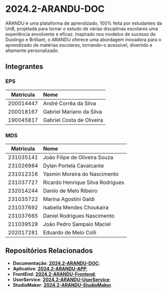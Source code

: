 # 2024.2-ARANDU-DOC

ARANDU é uma plataforma de aprendizado, 100% feita por estudantes da UnB, projetada para tornar o estudo de várias disciplinas escolares uma experiência envolvente e eficaz. Inspirado nos modelos de sucesso do Duolingo e Brilliant, o ARANDU oferece uma abordagem inovadora para o aprendizado de matérias escolares, tornando-o acessível, divertido e altamente personalizado.

## Integrantes

### EPS

| Matrícula  | Nome                      |
|:----------:|:--------------------------|
| 200014447  | André Corrêa da Silva      |
| 200018167  | Gabriel Mariano da Silva   |
| 190045817  | Gabriel Costa de Oliveira  |

### MDS

| Matrícula  | Nome                                |
|:----------:|:------------------------------------|
| 231035141  | João Filipe de Oliveira Souza       |
| 231026984  | Dylan Portela Cavalcante            |
| 231012316  | Yasmin Moreira do Nascimento        |
| 231037727  | Ricardo Henrique Silva Rodrigues    |
| 232014244  | Danilo de Melo Ribeiro              |
| 231035722  | Marina Agostini Galdi               |
| 231037692  | Isabella Mendes Choukaira           |
| 231037665  | Daniel Rodrigues Nascimento         |
| 211039528  | João Pedro Sampaio Maciel           |
| 202017281  | Eduardo de Melo Colli               |

## Repositórios Relacionados

- **Documentação**: [**2024.2-ARANDU-DOC**](https://github.com/fga-eps-mds/2024.2-ARANDU-DOC);
- **Aplicativo**: [**2024.2-ARANDU-APP**](https://github.com/fga-eps-mds/2024.2-ARANDU-APP);
- **FrontEnd**: [**2024.2-ARANDU-Frontend**](https://github.com/fga-eps-mds/2024.2-ARANDU-Frontend);
- **UserService**: [**2024.2-ARANDU-UserService**](https://github.com/fga-eps-mds/2024.2-ARANDU-UserService);
- **StudioMaker**: [**2024.2-ARANDU-StudioMaker**](https://github.com/fga-eps-mds/2024.2-ARANDU-StudioMaker).
